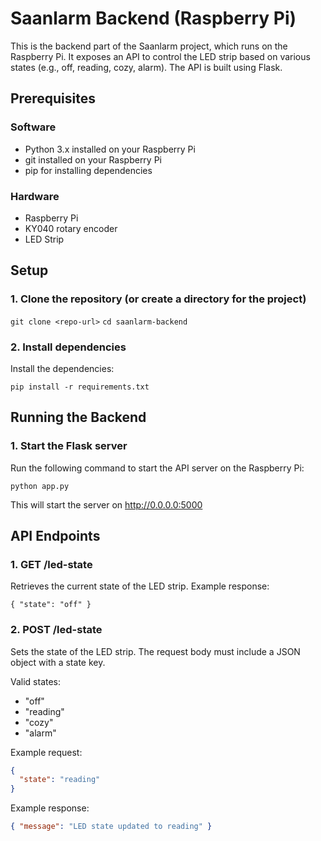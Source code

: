 # Saanlarm Backend (Raspberry Pi)

This is the backend part of the Saanlarm project, which runs on the Raspberry Pi. It exposes an API to control the LED strip based on various states (e.g., off, reading, cozy, alarm). The API is built using Flask.

## Prerequisites

### Software

- Python 3.x installed on your Raspberry Pi
- git installed on your Raspberry Pi
- pip for installing dependencies

### Hardware 

- Raspberry Pi
- KY040 rotary encoder
- LED Strip

## Setup

### 1. Clone the repository (or create a directory for the project)

`git clone <repo-url>`
`cd saanlarm-backend`


### 2. Install dependencies

Install the dependencies:

`pip install -r requirements.txt`



## Running the Backend

### 1. Start the Flask server

Run the following command to start the API server on the Raspberry Pi:

`python app.py`

This will start the server on http://0.0.0.0:5000


## API Endpoints

### 1. GET /led-state

Retrieves the current state of the LED strip.
Example response:

`{ "state": "off" }`


### 2. POST /led-state

Sets the state of the LED strip. The request body must include a JSON object with a state key.

Valid states:

- "off"
- "reading"
- "cozy"
- "alarm"

Example request:

```json
{
  "state": "reading"  
}
```

Example response:

```json
{ "message": "LED state updated to reading" }
```

